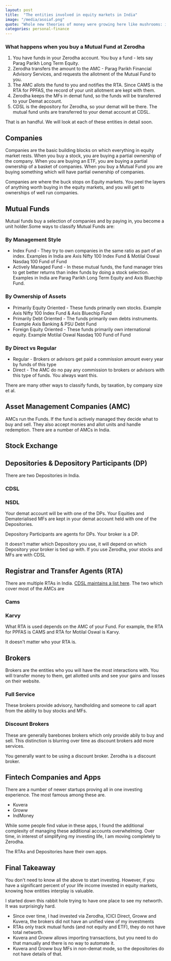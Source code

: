```yaml
---
layout: post
title:  "The entities involved in equity markets in India"
image: "/media/asoiaf.png"
quote: "Whole new theories of money were growing here like mushrooms: in the dark and based on bullshit."
categories: personal-finance
---
```


### What happens when you buy a Mutual Fund at Zerodha

1. You have funds in your Zerodha account. You buy a fund - lets say Parag Parikh Long Term Equity.
2. Zerodha transfers the amount to the AMC - Parag Parikh Financial Advisory Services, and requests the allotment of the Mutual Fund to you.
3. The AMC allots the fund to you and notifies the RTA. Since CAMS is the RTA for PPFAS, the record of your unit allotment are kept with them.
4. Zerodha keeps the MFs in demat fund, so the funds will be transferred to your Demat account.
5. CDSL is the depository for Zerodha, so your demat will be there. The mutual fund units are transferred to your demat account at CDSL.

That is an handful. We will look at each of these entities in detail soon.

## Companies

Companies are the basic building blocks on which everything in equity market rests. When you buy a stock, you are buying a partial ownership of the company. When you are buying an ETF, you are buying a partial ownership of a basket of companies. When you buy a Mutual Fund you are buying something which will have partial ownership of companies.

Companies are where the buck stops on Equity markets. You peel the layers of anything worth buying in the equity markets, and you will get to ownerships of well run companies.

## Mutual Funds

Mutual funds buy a selection of companies and by paying in, you become a unit holder.Some ways to classify Mutual Funds are:

### By Management Style

- Index Fund - They try to own companies in the same ratio as part of an index. Examples in India are Axis Nifty 100 Index Fund & Motilal Oswal Nasdaq 100 Fund of Fund
- Actively Managed Fund - In these mutual funds, the fund manager tries to get better returns than index funds by doing a stock selection. Examples in India are Parag Parikh Long Term Equity and Axis Bluechip Fund.

### By Ownership of Assets

- Primarily Equity Oriented - These funds primarily own stocks. Example Axis Nifty 100 Index Fund & Axis Bluechip Fund
- Primarily Debt Oriented - The funds primarily own debts instruments. Example Axis Banking & PSU Debt Fund
- Foreign Equity Oriented - These funds primarily own international equity. Example Motilal Oswal Nasdaq 100 Fund of Fund

### By Direct vs Regular

- Regular - Brokers or advisors get paid a commission amount every year by funds of this type
- Direct - The AMC do no pay any commission to brokers or advisors with this type of funds. You always want this.

There are many other ways to classify funds, by taxation, by company size et al. 

## Asset Management Companies (AMC)

AMCs run the Funds. If the fund is actively managed they decide what to buy and sell. They also accept monies and allot units and handle redemption. There are a number of AMCs in India. 

## Stock Exchange

## Depositories & Depository Participants (DP)

There are two Depositories in India.

### CDSL

### NSDL

Your demat account will be with one of the DPs. Your Equities and Dematerialised MFs are kept in  your demat account held with one of the Depositories.

Depository Participants are agents for DPs. Your broker is a DP. 

It doesn't matter which Depository you use, it will depend on which Depository your broker is tied up with. If you use Zerodha, your stocks and MFs are with CDSL

## Registrar and Transfer Agents (RTA)

There are multiple RTAs in India. [CDSL maintains a list here](https://ww1.cdslindia.com/rta/rta-list.aspx). The two which cover most of the AMCs are

### Cams

### Karvy

What RTA is used depends on the AMC of your Fund. For example, the RTA for PPFAS is CAMS and RTA for Motilal Oswal is Karvy.

It doesn't matter who your RTA is. 

## Brokers

Brokers are the entities who you will have the most interactions with. You will transfer money to them, get allotted units and see your gains and losses on their website.

### Full Service

These brokers provide advisory, handholding and someone to call apart from the ability to buy stocks and MFs.

### Discount Brokers

These are generally barebones brokers which only provide abily to buy and sell. This distinction is blurring over time as discount brokers add more services.

You generally want to be using a discount broker. Zerodha is a discount broker.

## Fintech Companies and Apps

There are a number of newer startups proving all in one investing experience. The most famous among these are.

- Kuvera
- Groww
- IndMoney

While some people find value in these apps, I found the additional complexity of managing these additional accounts overwhelming. Over time, in interest of simplifying my investing life, I am moving completely to Zerodha.

The RTAs and Depositories have their own apps.

## Final Takeaway

You don't need to know all the above to start investing. However, if you have a significant percent of your life income invested in equity markets, knowing how entities interplay is valuable.

I started down this rabbit hole trying to have one place to see my networth. It was surprisingly hard. 

- Since over time, I had invested via Zerodha, ICICI Direct, Groww and Kuvera, the brokers did not have an unified view of my investments
- RTAs only track mutual funds (and not equity and ETF), they do not have total networth.
- Kuvera and Groww allows importing transactions, but you need to do that manually and there is no way to automate it.
- Kuvera and Groww buy MFs in non-demat mode, so the depositories do not have details of that.
